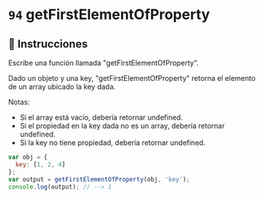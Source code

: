 # `94` getFirstElementOfProperty

## 📝 Instrucciones

Escribe una función llamada "getFirstElementOfProperty".

Dado un objeto y una key, "getFirstElementOfProperty" retorna el elemento de un array ubicado la key dada.
 
Notas:
* Si el array está vacío, debería retornar undefined.
* Si el propiedad en la key dada no es un array, debería retornar undefined.
* Si la key no tiene propiedad, debería retornar undefined.

```js 
var obj = {
  key: [1, 2, 4]
};
var output = getFirstElementOfProperty(obj, 'key');
console.log(output); // --> 1
```

